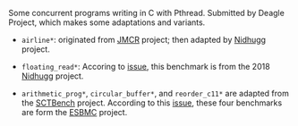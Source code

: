 <!--
This file is part of the SV-Benchmarks collection of verification tasks:
https://github.com/sosy-lab/sv-benchmarks

SPDX-FileCopyrightText: 2011-2020 The SV-Benchmarks community

SPDX-License-Identifier: Apache-2.0
-->

Some concurrent programs writing in C with Pthread. Submitted by Deagle Project, which makes some adaptations and variants.

* `airline*`: originated from [JMCR](https://github.com/parasol-aser/JMCR/tree/master/mcr-test/src/main/java/edu/tamu/aser/tests/airline) project; then adapted by [Nidhugg](https://github.com/nidhugg/nidhugg) project.

* `floating_read*`: Accoring to [issue](https://github.com/nidhugg/nidhugg/issues/117), this benchmark is from the 2018 [Nidhugg](https://github.com/nidhugg/nidhugg) project. 

* `arithmetic_prog*`, `circular_buffer*`, and `reorder_c11*` are adapted from the [SCTBench](https://github.com/mc-imperial/sctbench) project. According to this [issue](https://github.com/mc-imperial/sctbench/issues/3), these four benchmarks are form the [ESBMC](https://ssvlab.github.io/esbmc/) project.